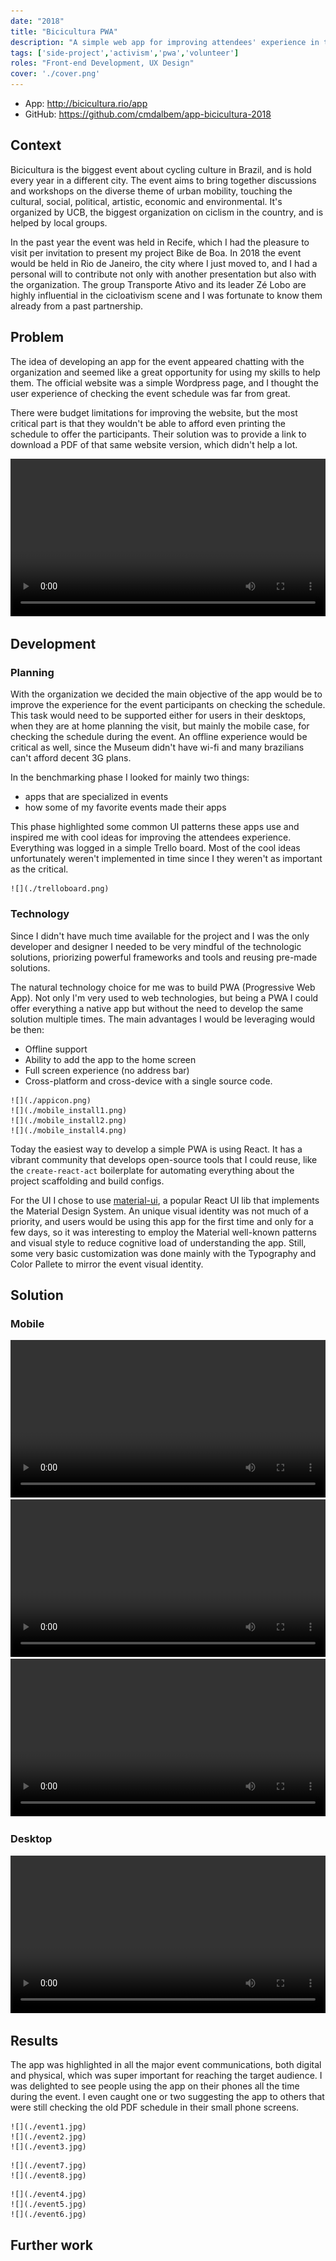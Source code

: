 ```yaml
---
date: "2018"
title: "Bicicultura PWA"
description: "A simple web app for improving attendees' experience in the biggest brazilian conference on bike culture."
tags: ['side-project','activism','pwa','volunteer']
roles: "Front-end Development, UX Design"
cover: './cover.png'
--- 
```


* App: http://bicicultura.rio/app
* GitHub: https://github.com/cmdalbem/app-bicicultura-2018

## Context
Bicicultura is the biggest event about cycling culture in Brazil, and is hold every year in a different city. The event aims to bring together discussions and workshops on the diverse theme of urban mobility, touching the cultural, social, political, artistic, economic and environmental. It's organized by UCB, the biggest organization on ciclism in the country, and is helped by local groups. 

In the past year the event was held in Recife, which I had the pleasure to visit per invitation to present my project Bike de Boa. In 2018 the event would be held in Rio de Janeiro, the city where I just moved to, and I had a personal will to contribute not only with another presentation but also with the organization. The group Transporte Ativo and its leader Zé Lobo are highly influential in the cicloativism scene and I was fortunate to know them already from a past partnership.


## Problem
The idea of developing an app for the event appeared chatting with the organization and seemed like a great opportunity for using my skills to help them. The official website was a simple Wordpress page, and I thought the user experience of checking the event schedule was far from great.

There were budget limitations for improving the website, but the most critical part is that they wouldn't be able to afford even printing the schedule to offer the participants. Their solution was to provide a link to download a PDF of that same website version, which didn't help a lot.

<video-container>
    <video autoPlay controls loop width="100%" type="video/mp4">
        <source src="./schedule_desktop.mp4" type="video/mp4">
    </video>
</video-container>

## Development

### Planning

With the organization we decided the main objective of the app would be to improve the experience for the event participants on checking the schedule. This task would need to be supported either for users in their desktops, when they are at home planning the visit, but mainly the mobile case, for checking the schedule during the event. An offline experience would be critical as well, since the Museum didn't have wi-fi and many brazilians can't afford decent 3G plans.

In the benchmarking phase I looked for mainly two things:

* apps that are specialized in events
* how some of my favorite events made their apps

This phase highlighted some common UI patterns these apps use and inspired me with cool ideas for improving the attendees experience. Everything was logged in a simple Trello board. Most of the cool ideas unfortunately weren't implemented in time since I they weren't as important as the critical.

```grid|1
![](./trelloboard.png)
```

### Technology
Since I didn't have much time available for the project and I was the only developer and designer I needed to be very mindful of the technologic solutions, priorizing powerful frameworks and tools and reusing pre-made solutions.

The natural technology choice for me was to build PWA (Progressive Web App). Not only I'm very used to web technologies, but being a PWA I could offer everything a native app but without the need to develop the same solution multiple times. The main advantages I would be leveraging would be then:

* Offline support
* Ability to add the app to the home screen
* Full screen experience (no address bar)
* Cross-platform and cross-device with a single source code.

```grid|4
![](./appicon.png)
![](./mobile_install1.png)
![](./mobile_install2.png)
![](./mobile_install4.png)
``` 

Today the easiest way to develop a simple PWA is using React. It has a vibrant community that develops open-source tools that I could reuse, like the `create-react-act` boilerplate for automating everything about the project scaffolding and build configs.

For the UI I chose to use [material-ui](https://material-ui.com/), a popular React UI lib that implements the Material Design System. An unique visual identity was not much of a priority, and users would be using this app for the first time and only for a few days, so it was interesting to employ the Material well-known patterns and visual style to reduce cognitive load of understanding the app. Still, some very basic customization was done mainly with the Typography and Color Pallete to mirror the event visual identity.

## Solution

### Mobile
<!-- ```grid|3
![](./mobile_app1.png)
![](./mobile_app2.png)
![](./mobile_app3.png)
``` -->

<video-container> 
    <video autoPlay controls loop width="100%" type="video/mp4">
        <source src="./app_mobile1.mp4" type="video/mp4">
    </video> 
    <video autoPlay controls loop width="100%" type="video/mp4">
        <source src="./app_mobile2.mp4" type="video/mp4">
    </video>
    <video autoPlay controls loop width="100%" type="video/mp4">
        <source src="./app_mobile3.mp4" type="video/mp4">
    </video>
</video-container>


### Desktop

<video-container>
    <video autoPlay controls loop type="video/mp4" width="100%">
        <source src="./app_desktop.mp4" type="video/mp4">
        Your browser does not support the video element.
    </video>
</video-container>
 

## Results

The app was highlighted in all the major event communications, both digital and physical, which was super important for reaching the target audience. I was delighted to see people using the app on their phones all the time during the event. I even caught one or two suggesting the app to others that were still checking the old PDF schedule in their small phone screens. 

<results-banner
    data='{
        "event total visitors": "427",
        "app total users": "500",
        "pageviews": "1,636",
        "app installs": "32"
    }'>
</results-banner>

<!-- ```grid|3
![](./website_schedule_desktop.png "Before")
![](./desktop_schedule.png "After (desktop)")
![](./mobile_schedule_now_complete.png "After (mobile)")
``` -->

```grid|3
![](./event1.jpg)
![](./event2.jpg)
![](./event3.jpg)
```

```grid|2
![](./event7.jpg)
![](./event8.jpg)
```

```grid|3
![](./event4.jpg)
![](./event5.jpg)
![](./event6.jpg) 
```


## Further work

